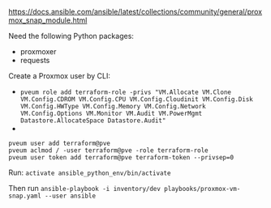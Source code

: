 https://docs.ansible.com/ansible/latest/collections/community/general/proxmox_snap_module.html

Need the following Python packages:
- proxmoxer
- requests

Create a Proxmox user by CLI:
- `pveum role add terraform-role -privs "VM.Allocate VM.Clone VM.Config.CDROM VM.Config.CPU VM.Config.Cloudinit VM.Config.Disk VM.Config.HWType VM.Config.Memory VM.Config.Network VM.Config.Options VM.Monitor VM.Audit VM.PowerMgmt Datastore.AllocateSpace Datastore.Audit"`
- 
```
pveum user add terraform@pve
pveum aclmod / -user terraform@pve -role terraform-role
pveum user token add terraform@pve terraform-token --privsep=0
```

Run: `activate ansible_python_env/bin/activate`

Then run `ansible-playbook -i inventory/dev playbooks/proxmox-vm-snap.yaml --user ansible`

